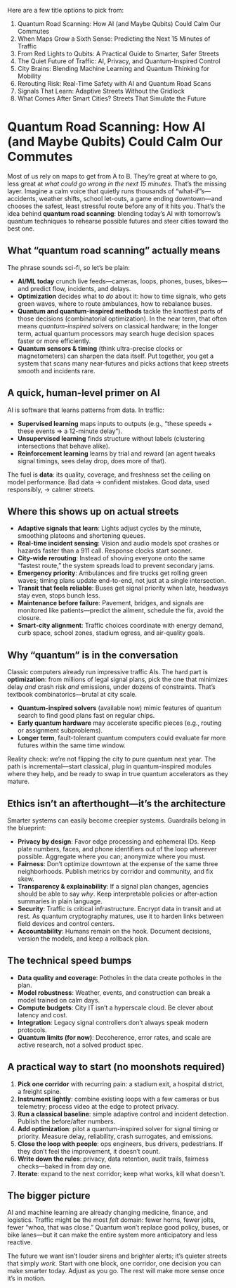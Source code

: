 Here are a few title options to pick from:

1. Quantum Road Scanning: How AI (and Maybe Qubits) Could Calm Our Commutes
2. When Maps Grow a Sixth Sense: Predicting the Next 15 Minutes of Traffic
3. From Red Lights to Qubits: A Practical Guide to Smarter, Safer Streets
4. The Quiet Future of Traffic: AI, Privacy, and Quantum-Inspired Control
5. City Brains: Blending Machine Learning and Quantum Thinking for Mobility
6. Rerouting Risk: Real-Time Safety with AI and Quantum Road Scans
7. Signals That Learn: Adaptive Streets Without the Gridlock
8. What Comes After Smart Cities? Streets That Simulate the Future

# Quantum Road Scanning: How AI (and Maybe Qubits) Could Calm Our Commutes

Most of us rely on maps to get from A to B. They’re great at where to go, less great at *what could go wrong in the next 15 minutes*. That’s the missing layer. Imagine a calm voice that quietly runs thousands of “what-if”s—accidents, weather shifts, school let-outs, a game ending downtown—and chooses the safest, least stressful route before any of it hits you. That’s the idea behind **quantum road scanning**: blending today’s AI with tomorrow’s quantum techniques to rehearse possible futures and steer cities toward the best one.

## What “quantum road scanning” actually means

The phrase sounds sci-fi, so let’s be plain:

* **AI/ML today** crunch live feeds—cameras, loops, phones, buses, bikes—and predict flow, incidents, and delays.
* **Optimization** decides what to *do* about it: how to time signals, who gets green waves, where to route ambulances, how to rebalance buses.
* **Quantum and quantum-inspired methods** tackle the knottiest parts of those decisions (combinatorial optimization). In the near term, that often means *quantum-inspired* solvers on classical hardware; in the longer term, actual quantum processors may search huge decision spaces faster or more efficiently.
* **Quantum sensors & timing** (think ultra-precise clocks or magnetometers) can sharpen the data itself.
  Put together, you get a system that scans many near-futures and picks actions that keep streets smooth and incidents rare.

## A quick, human-level primer on AI

AI is software that learns patterns from data. In traffic:

* **Supervised learning** maps inputs to outputs (e.g., “these speeds + these events ⇒ a 12-minute delay”).
* **Unsupervised learning** finds structure without labels (clustering intersections that behave alike).
* **Reinforcement learning** learns by trial and reward (an agent tweaks signal timings, sees delay drop, does more of that).

The fuel is **data**: its quality, coverage, and freshness set the ceiling on model performance. Bad data → confident mistakes. Good data, used responsibly, → calmer streets.

## Where this shows up on actual streets

* **Adaptive signals that learn**: Lights adjust cycles by the minute, smoothing platoons and shortening queues.
* **Real-time incident sensing**: Vision and audio models spot crashes or hazards faster than a 911 call. Response clocks start sooner.
* **City-wide rerouting**: Instead of shoving everyone onto the same “fastest route,” the system spreads load to prevent secondary jams.
* **Emergency priority**: Ambulances and fire trucks get rolling green waves; timing plans update end-to-end, not just at a single intersection.
* **Transit that feels reliable**: Buses get signal priority when late, headways stay even, stops bunch less.
* **Maintenance before failure**: Pavement, bridges, and signals are monitored like patients—predict the ailment, schedule the fix, avoid the closure.
* **Smart-city alignment**: Traffic choices coordinate with energy demand, curb space, school zones, stadium egress, and air-quality goals.

## Why “quantum” is in the conversation

Classic computers already run impressive traffic AIs. The hard part is **optimization**: from millions of legal signal plans, pick the one that minimizes delay *and* crash risk *and* emissions, under dozens of constraints. That’s textbook combinatorics—brutal at city scale.

* **Quantum-inspired solvers** (available now) mimic features of quantum search to find good plans fast on regular chips.
* **Early quantum hardware** may accelerate specific pieces (e.g., routing or assignment subproblems).
* **Longer term**, fault-tolerant quantum computers could evaluate far more futures within the same time window.

Reality check: we’re not flipping the city to pure quantum next year. The path is incremental—start classical, plug in quantum-inspired modules where they help, and be ready to swap in true quantum accelerators as they mature.

## Ethics isn’t an afterthought—it’s the architecture

Smarter systems can easily become creepier systems. Guardrails belong in the blueprint:

* **Privacy by design**: Favor edge processing and ephemeral IDs. Keep plate numbers, faces, and phone identifiers out of the loop wherever possible. Aggregate where you can; anonymize where you must.
* **Fairness**: Don’t optimize downtown at the expense of the same three neighborhoods. Publish metrics by corridor and community, and fix skew.
* **Transparency & explainability**: If a signal plan changes, agencies should be able to say *why*. Keep interpretable policies or after-action summaries in plain language.
* **Security**: Traffic is critical infrastructure. Encrypt data in transit and at rest. As quantum cryptography matures, use it to harden links between field devices and control centers.
* **Accountability**: Humans remain on the hook. Document decisions, version the models, and keep a rollback plan.

## The technical speed bumps

* **Data quality and coverage**: Potholes in the data create potholes in the plan.
* **Model robustness**: Weather, events, and construction can break a model trained on calm days.
* **Compute budgets**: City IT isn’t a hyperscale cloud. Be clever about latency and cost.
* **Integration**: Legacy signal controllers don’t always speak modern protocols.
* **Quantum limits (for now)**: Decoherence, error rates, and scale are active research, not a solved product spec.

## A practical way to start (no moonshots required)

1. **Pick one corridor** with recurring pain: a stadium exit, a hospital district, a freight spine.
2. **Instrument lightly**: combine existing loops with a few cameras or bus telemetry; process video at the edge to protect privacy.
3. **Run a classical baseline**: simple adaptive control and incident detection. Publish the before/after numbers.
4. **Add optimization**: pilot a quantum-inspired solver for signal timing or priority. Measure delay, reliability, crash surrogates, and emissions.
5. **Close the loop with people**: ops engineers, bus drivers, pedestrians. If they don’t feel the improvement, it doesn’t count.
6. **Write down the rules**: privacy, data retention, audit trails, fairness checks—baked in from day one.
7. **Iterate**: expand to the next corridor; keep what works, kill what doesn’t.

## The bigger picture

AI and machine learning are already changing medicine, finance, and logistics. Traffic might be the most *felt* domain: fewer horns, fewer jolts, fewer “whoa, that was close.” Quantum won’t replace good policy, buses, or bike lanes—but it can make the entire system more anticipatory and less reactive.

The future we want isn’t louder sirens and brighter alerts; it’s quieter streets that simply *work*. Start with one block, one corridor, one decision you can make smarter today. Adjust as you go. The rest will make more sense once it’s in motion.
